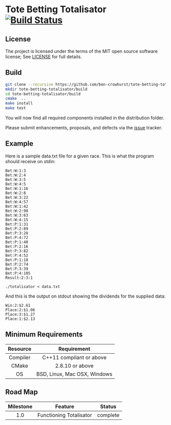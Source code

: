 Tote Betting Totalisator [![Build Status](https://travis-ci.org/ben-crowhurst/tote-betting-totalisator.svg?branch=master)](https://travis-ci.org/ben-crowhurst/tote-betting-totalisator)
========================================================================================================================================================================================

License
-------

The project is licensed under the terms of the MIT open source software license; See [LICENSE](LICENSE) for full details.

Build
-----

```bash
git clone --recursive https://github.com/ben-crowhurst/tote-betting-totalisator
mkdir tote-betting-totalisator/build
cd tote-betting-totalisator/build
cmake  ..
make install
make test
```

You will now find all required components installed in the distribution folder.

Please submit enhancements, proposals, and defects via the [issue](http://github.com/corvusoft/restbed/issues) tracker.

Example
-------

Here is a sample data.txt file for a given race. This is what the program should receive on stdin:

```
Bet:W:1:3
Bet:W:2:4
Bet:W:3:5
Bet:W:4:5
Bet:W:1:16
Bet:W:2:8
Bet:W:3:22
Bet:W:4:57
Bet:W:1:42
Bet:W:2:98
Bet:W:3:63
Bet:W:4:15
Bet:P:1:31
Bet:P:2:89
Bet:P:3:28
Bet:P:4:72
Bet:P:1:40
Bet:P:2:16
Bet:P:3:82
Bet:P:4:52
Bet:P:1:18
Bet:P:2:74
Bet:P:3:39
Bet:P:4:105
Result:2:3:1
```

```
./totalisator < data.txt
```

And this is the output on stdout showing the dividends for the supplied data:

```
Win:2:$2.61
Place:2:$1.06
Place:3:$1.27
Place:1:$2.13
```

Minimum Requirements
--------------------

| Resource | Requirement                  |
|:--------:|:----------------------------:|
| Compiler |   C++11 compliant or above   |
|  CMake   |       2.8.10 or above        |
|    OS    | BSD, Linux, Mac OSX, Windows |

Road Map
--------

| Milestone | Feature                 | Status   |
|:---------:|:-----------------------:|:--------:|
|    1.0    | Functioning Totalisator | complete |
